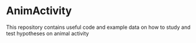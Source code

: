 # AnimActivity
This repository contains useful code and example data on how to study and test hypotheses on animal activity
